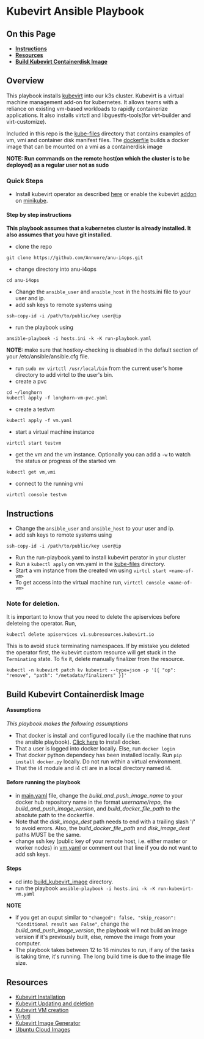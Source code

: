 # Kubevirt Ansible Playbook 

## On this Page 
- [**Instructions**](#instr)
- [**Resources**](#res)
- [**Build Kubevirt Containerdisk Image**](#build)

## Overview 
This playbook installs [kubevirt](https://kubevirt.io/user-guide/) into our k3s cluster. Kubevirt is a virtual machine management add-on for kubernetes. It allows teams with a reliance on existing vm-based workloads to rapidly containerize applications. It also installs virtctl and libguestfs-tools(for virt-builder and virt-customize).

Included in this repo is the [kube-files](kube-files) directory that contains examples of vm, vmi and container disk manifest files. The [dockerfile](dockerfile) builds a docker image that can be mounted on a vmi as a containerdisk image

**NOTE: Run commands on the remote host(on which the cluster is to be deployed) as a regular user not as sudo**

### Quick Steps
- Install kubevirt operator as described [here](https://kubevirt.io/user-guide/operations/installation/) or enable the kubevirt [addon](https://kubevirt.io/quickstart_minikube/) on [minikube](https://minikube.sigs.k8s.io/docs/start/). 

 #### Step by step instructions
 **This playbook assumes that a kubernetes cluster is already installed. It also assumes that you have git installed.** 
- clone the repo 
```ShellSession
git clone https://github.com/Annuore/anu-i4ops.git
``` 
- change directory into anu-i4ops
```ShellSession
cd anu-i4ops
```
- Change the `ansible_user` and `ansible_host` in the hosts.ini file to your user and ip. 
- add ssh keys to remote systems using
```ShellSession
ssh-copy-id -i /path/to/public/key user@ip
``` 
- run the playbook using
```ShellSession
ansible-playbook -i hosts.ini -k -K run-playbook.yaml 
```  
**NOTE:** make sure that hostkey-checking is disabled in the default section of your /etc/ansible/ansible.cfg file.
- run `sudo mv virtctl /usr/local/bin` from the current user's home directory to add virtcl to the user's bin.
- create a pvc
```ShellSession
cd ~/longhorn
kubectl apply -f longhorn-vm-pvc.yaml
``` 
- create a testvm 
```ShellSession
kubectl apply -f vm.yaml
``` 
- start a virtual machine instance 
```ShellSession
virtctl start testvm
``` 
- get the vm and the vm instance. Optionally you can add a `-w` to watch the status or progress of the started vm
```ShellSession
kubectl get vm,vmi
``` 
- connect to the running vmi
```ShellSession
virtctl console testvm
``` 

## Instructions<a id='instr'></a>
- Change the `ansible_user` and `ansible_host` to your user and ip. 
- add ssh keys to remote systems using
```ShellSession
ssh-copy-id -i /path/to/public/key user@ip
``` 
- Run the run-playbook.yaml to install kubevirt perator in your cluster 
- Run a `kubectl apply` on vm.yaml in the [kube-files](kube-files) directory. 
- Start a vm instance from the created vm using `virtcl start <name-of-vm>` 
- To get access into the virtual machine run, `virtctl console <name-of-vm>`

### Note for deletion. 
It is important to know that you need to delete the apiservices before deleteing the operator. Run, 
```ShellSession
kubectl delete apiservices v1.subresources.kubevirt.io
``` 
This is to avoid stuck terminating namespaces. If by mistake you deleted the operator first, the kubevirt custom resource will get stuck in the `Terminating` state. To fix it, delete manually finalizer from the resource.
```ShellSession
kubectl -n kubevirt patch kv kubevirt --type=json -p '[{ "op": "remove", "path": "/metadata/finalizers" }]'
``` 
## Build Kubevirt Containerdisk Image<a id='build'></a> 
#### Assumptions
*This playbook makes the following assumptions*
- That docker is install and configured locally (i.e the machine that runs the ansible playbook). [Click here](https://docs.docker.com/engine/install/ubuntu/) to install docker.
- That a user is logged into docker locally. Else, run `docker login`
- That docker python dependecy has been installed locally. Run `pip install docker.py` locally. Do not run within a virtual environment. 
- That the i4 module and i4 ctl are in a local directory named i4.

#### Before running the playbook
- in [main.yaml](./build_kubevirt_image/roles/create-vm/defaults/main.yaml) file, change the *build_and_push_image_name* to your docker hub repository name in the format *username/repo*, the *build_and_push_image_version*, and *build_docker_file_path* to the absolute path to the dockerfile.
- Note that the *disk_image_dest* path needs to end with a trailing slash '/' to avoid errors. Also, the *build_docker_file_path* and *disk_image_dest* paths MUST be the same.
- change ssh key (public key of your remote host, i.e. either master or worker nodes) in [vm.yaml](./roles/install/templates/vm.yaml.j2) or comment out that line if you do not want to add ssh keys.

#### Steps
- cd into [build_kubevirt_image](./build_kubevirt_image/) directory.
- run the playbook `ansible-playbook -i hosts.ini -k -K run-kubevirt-vm.yaml`

**NOTE**
- if you get an ouput similar to `"changed": false, "skip_reason": "Conditional result was False"`, change the *build_and_push_image_version*, the playbook will not build an image version if it's previously built, else, remove the image from your computer.
- The playbook takes between 12 to 16 minutes to run, if any of the tasks is taking time, it's running. The long build time is due to the image file size.


## Resources<a id='res'></a>
- [Kubevirt Installation](https://kubevirt.io/user-guide/operations/installation/)
- [Kubevirt Updating and deletion](https://kubevirt.io/user-guide/operations/updating_and_deletion/)
- [Kubevirt VM creation](https://kubevirt.io/user-guide/virtual_machines/virtual_machine_instances/)
- [Virtctl]( https://github.com/kubevirt/kubevirt.github.io/blob/main/_includes/quickstarts/virtctl.md)
- [Kubevirt Image Generator](https://github.com/Tedezed/kubevirt-images-generator)
- [Ubuntu Cloud Images](https://cloud-images.ubuntu.com/)
